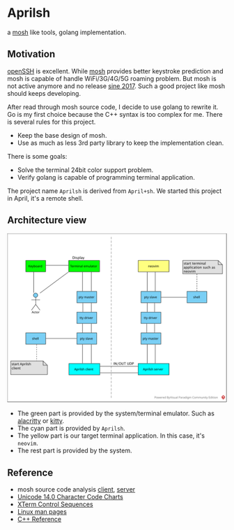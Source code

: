 # Aprilsh

a [mosh](https://mosh.org/) like tools, golang implementation.

## Motivation

[openSSH](https://www.openssh.com/) is excellent. While [mosh](https://mosh.org/) provides better keystroke prediction and mosh is capable of handle WiFi/3G/4G/5G roaming problem. But mosh is not active anymore and no release [sine 2017](https://github.com/mobile-shell/mosh/issues/1115). Such a good project like mosh should keeps developing.

After read through mosh source code, I decide to use golang to rewrite it. Go is my first choice because the C++ syntax is too complex for me. There is several rules for this project.

- Keep the base design of mosh.
- Use as much as less 3rd party library to keep the implementation clean.

There is some goals:

- Solve the terminal 24bit color support problem.
- Verify golang is capable of programming terminal application.

The project name `Aprilsh` is derived from `April+sh`. We started this project in April, it's a remote shell.

## Architecture view

![aprilsh.svg](img/aprilsh.svg)

- The green part is provided by the system/terminal emulator. Such as [alacritty](https://alacritty.org/) or [kitty](https://sw.kovidgoyal.net/kitty/).
- The cyan part is provided by `Aprilsh`.
- The yellow part is our target terminal application. In this case, it's `neovim`.
- The rest part is provided by the system.

## Reference

- mosh source code analysis [client](https://github.com/ericwq/examples/blob/main/tty/client.md), [server](https://github.com/ericwq/examples/blob/main/tty/server.md)
- [Unicode 14.0 Character Code Charts](http://www.unicode.org/charts/)
- [XTerm Control Sequences](https://invisible-island.net/xterm/ctlseqs/ctlseqs.html)
- [Linux man pages](https://linux.die.net/man/)
- [C++ Reference](http://www.cplusplus.com/reference/)
